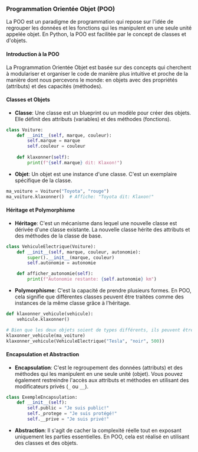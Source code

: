 ### **Programmation Orientée Objet (POO)**

La POO est un paradigme de programmation qui repose sur l'idée de regrouper les données et les fonctions qui les manipulent en une seule unité appelée objet. En Python, la POO est facilitée par le concept de classes et d'objets.

#### **Introduction à la POO**

La Programmation Orientée Objet est basée sur des concepts qui cherchent à modulariser et organiser le code de manière plus intuitive et proche de la manière dont nous percevons le monde: en objets avec des propriétés (attributs) et des capacités (méthodes).

#### **Classes et Objets**

- **Classe**: Une classe est un blueprint ou un modèle pour créer des objets. Elle définit des attributs (variables) et des méthodes (fonctions).

```python
class Voiture:
    def __init__(self, marque, couleur):
        self.marque = marque
        self.couleur = couleur
    
    def klaxonner(self):
        print(f"{self.marque} dit: Klaxon!")
```

- **Objet**: Un objet est une instance d'une classe. C'est un exemplaire spécifique de la classe.

```python
ma_voiture = Voiture("Toyota", "rouge")
ma_voiture.klaxonner()  # Affiche: "Toyota dit: Klaxon!"
```

#### **Héritage et Polymorphisme**

- **Héritage**: C'est un mécanisme dans lequel une nouvelle classe est dérivée d'une classe existante. La nouvelle classe hérite des attributs et des méthodes de la classe de base.

```python
class VehiculeElectrique(Voiture):
    def __init__(self, marque, couleur, autonomie):
        super().__init__(marque, couleur)
        self.autonomie = autonomie

    def afficher_autonomie(self):
        print(f"Autonomie restante: {self.autonomie} km")
```

- **Polymorphisme**: C'est la capacité de prendre plusieurs formes. En POO, cela signifie que différentes classes peuvent être traitées comme des instances de la même classe grâce à l'héritage.

```python
def klaxonner_vehicule(vehicule):
    vehicule.klaxonner()

# Bien que les deux objets soient de types différents, ils peuvent être traités de la même manière grâce au polymorphisme.
klaxonner_vehicule(ma_voiture)
klaxonner_vehicule(VehiculeElectrique("Tesla", "noir", 500))
```

#### **Encapsulation et Abstraction**

- **Encapsulation**: C'est le regroupement des données (attributs) et des méthodes qui les manipulent en une seule unité (objet). Vous pouvez également restreindre l'accès aux attributs et méthodes en utilisant des modificateurs privés (`_` ou `__`).

```python
class ExempleEncapsulation:
    def __init__(self):
        self.public = "Je suis public!"
        self._protege = "Je suis protégé!"
        self.__prive = "Je suis privé!"
```

- **Abstraction**: Il s'agit de cacher la complexité réelle tout en exposant uniquement les parties essentielles. En POO, cela est réalisé en utilisant des classes et des objets.

 